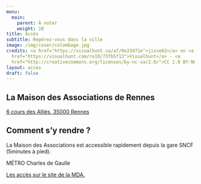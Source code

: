 ```yaml
---
menu:
  main:
    parent: À noter
    weight: 10
title: Accès
subtitle: Repérez-vous dans la ville
image: /img/cover/colombage.jpg
credits: <a href="https://visualhunt.co/a7/0e23971e">jisse62</a> on <a
  href="https://visualhunt.com/re10/73fb5f13">Visualhunt</a> - <a
  href="http://creativecommons.org/licenses/by-nc-sa/2.0/">CC 2.0 BY-NC-SA</a>
layout: acces
draft: false
---
```

## La Maison des Associations de Rennes

[6 cours des Alliés, 35000 Rennes](https://www.openstreetmap.org/way/135604796)

## Comment s’y rendre ?

La Maison des Associations est accessible rapidement depuis la gare SNCF (5minutes à pied). 

MÉTRO Charles de Gaulle

[Les accès sur le site de la MDA.](https://mda-rennes.org/infos-pratiques.html)
